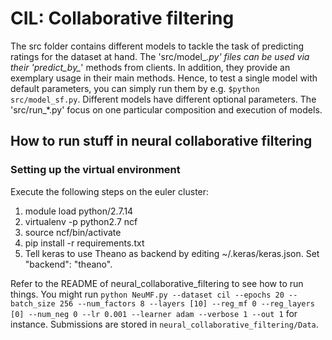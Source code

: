 # CIL: Collaborative filtering
The src folder contains different models to tackle the task of predicting
ratings for the dataset at hand.
The 'src/model_*.py' files can be used via their 'predict_by_*' methods from
clients. In addition, they provide an exemplary usage in their main methods.
Hence, to test a single model with default parameters, you can simply run them
by e.g. `$python src/model_sf.py`. Different models have different optional
parameters.
The 'src/run_*.py' focus on one particular composition and execution of models.

## How to run stuff in neural collaborative filtering

### Setting up the virtual environment
Execute the following steps on the euler cluster:
1. module load python/2.7.14
2. virtualenv -p python2.7 ncf
3. source ncf/bin/activate
4. pip install -r requirements.txt
5. Tell keras to use Theano as backend by editing ~/.keras/keras.json. Set "backend": "theano".

Refer to the README of neural_collaborative_filtering to see how to run things.
You might run `python NeuMF.py --dataset cil --epochs 20 --batch_size 256 --num_factors
 8 --layers [10] --reg_mf 0 --reg_layers [0] --num_neg 0 --lr 0.001 --learner adam --verbose 1 --out 1` for instance. Submissions are stored in `neural_collaborative_filtering/Data`.
